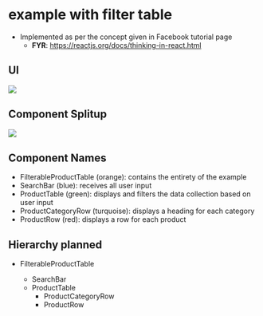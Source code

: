 # example with filter table

- Implemented as per the concept given in Facebook tutorial page
  - **FYR**: https://reactjs.org/docs/thinking-in-react.html

## UI
![](https://reactjs.org/static/thinking-in-react-mock-1071fbcc9eed01fddc115b41e193ec11-4dd91.png)

## Component Splitup
![](https://reactjs.org/static/thinking-in-react-components-eb8bda25806a89ebdc838813bdfa3601-82965.png)

## Component Names

- FilterableProductTable (orange): contains the entirety of the example
- SearchBar (blue): receives all user input
- ProductTable (green): displays and filters the data collection based on user input
- ProductCategoryRow (turquoise): displays a heading for each category
- ProductRow (red): displays a row for each product

## Hierarchy planned

- FilterableProductTable

  - SearchBar
  - ProductTable
    - ProductCategoryRow
    - ProductRow

